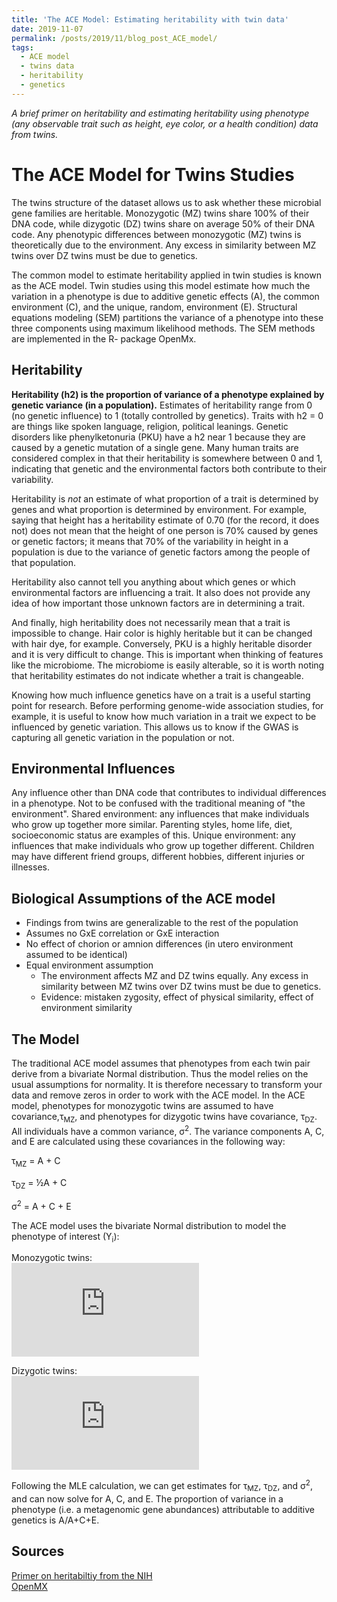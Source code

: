 ```yaml
---
title: 'The ACE Model: Estimating heritability with twin data'
date: 2019-11-07
permalink: /posts/2019/11/blog_post_ACE_model/
tags:
  - ACE model
  - twins data
  - heritability
  - genetics
---
```


*A brief primer on heritability and estimating heritability using phenotype (any observable trait such as height, eye color, or a health condition) data from twins.*


The ACE Model for Twins Studies
=================================
The twins structure of the dataset allows us to ask whether these microbial gene families are heritable. Monozygotic (MZ) twins share 100% of their DNA code, while dizygotic (DZ) twins share on average 50% of their DNA code. Any phenotypic differences between monozygotic (MZ) twins is theoretically due to the environment. Any excess in similarity between MZ twins over DZ twins must be due to genetics.

The common model to estimate heritability applied in twin studies is known as the ACE model. Twin studies using this model estimate how much the variation in a phenotype is due to additive genetic effects (A), the common environment (C), and the unique, random, environment (E). Structural equations modeling (SEM) partitions the variance of a phenotype into these three components using maximum likelihood methods. The SEM methods are implemented in the R- package OpenMx. 

Heritability
-------------
**Heritability (h2) is the proportion of variance of a phenotype explained by genetic variance (in a population).** Estimates of heritability range from 0 (no genetic influence) to 1 (totally controlled by genetics). Traits with h2 = 0 are things like spoken language, religion, political leanings. Genetic disorders like phenylketonuria (PKU) have a h2 near 1 because they are caused by a genetic mutation of a single gene. Many human traits are considered complex in that their heritability is somewhere between 0 and 1, indicating that genetic and the environmental factors both contribute to their variability. 

Heritability is *not* an estimate of what proportion of a trait is determined by genes and what proportion is determined by environment. For example, saying that height has a heritability estimate of 0.70 (for the record, it does not) does not mean that the height of one person is 70% caused by genes or genetic factors; it means that 70% of the variability in height in a population is due to the variance of genetic factors among the people of that population. 

Heritability also cannot tell you anything about which genes or which environmental factors are influencing a trait. It also does not provide any idea of how important those unknown factors are in determining a trait. 

And finally, high heritability does not necessarily mean that a trait is impossible to change. Hair color is highly heritable but it can be changed with hair dye, for example. Conversely, PKU is a highly heritable disorder and it is very difficult to change. This is important when thinking of features like the microbiome. The microbiome is easily alterable, so it is worth noting that heritability estimates do not indicate whether a trait is changeable.

Knowing how much influence genetics have on a trait is a useful starting point for research. Before performing genome-wide association studies, for example, it is useful to know how much variation in a trait we expect to be influenced by genetic variation. This allows us to know if the GWAS is capturing all genetic variation in the population or not.

Environmental Influences
-------------------------
Any influence other than DNA code that contributes to individual differences in a phenotype. Not to be confused with the traditional meaning of "the environment". 
Shared environment: any influences that make individuals who grow up together more similar. Parenting styles, home life, diet, socioeconomic status are examples of this.
Unique environment: any influences that make individuals who grow up together different. Children may have different friend groups, different hobbies, different injuries or illnesses. 

Biological Assumptions of the ACE model
-------------------------------------------
  * Findings from twins are generalizable to the rest of the population 
  * Assumes no GxE correlation or GxE interaction
  * No effect of chorion or amnion differences (in utero environment assumed to be identical)
  * Equal environment assumption
    * The environment affects MZ and DZ twins equally. Any excess in similarity between MZ twins over DZ twins must be due to genetics.
    * Evidence: mistaken zygosity, effect of physical similarity, effect of environment similarity

The Model
----------
The traditional ACE model assumes that phenotypes from each twin pair derive from a bivariate Normal distribution. Thus the model relies on the usual assumptions for normality. It is therefore necessary to transform your data and remove zeros in order to work with the ACE model. In the ACE model, phenotypes for monozygotic twins are assumed to have covariance,τ<sub>MZ</sub>, and phenotypes for dizygotic twins have covariance, τ<sub>DZ</sub>. All individuals have a common variance, σ<sup>2</sup>. The variance components A, C, and E are calculated using these covariances in the following way:

   τ<sub>MZ</sub> = A + C <br/>  
   
   τ<sub>DZ</sub> = ½A + C <br/>  
   
   σ<sup>2</sup> = A + C + E  

The ACE model uses the bivariate Normal distribution to model the phenotype of interest (Y<sub>i</sub>):

Monozygotic twins:<br/> 
![equation](https://latex.codecogs.com/gif.latex?%24%24%5Cbegin%7Balign*%7D%20%5Cbegin%7Bpmatrix%7D%20Y_%7B1%7D%5C%5C%20Y_%7B2%7D%20%5Cend%7Bpmatrix%7D%20%26%5Csim%20N%20%5Cbegin%7Bbmatrix%7D%20%5Cbegin%7Bpmatrix%7D%20%5Cmu_0%5C%5C%20%5Cmu_0%20%5Cend%7Bpmatrix%7D%5C%21%5C%21%2C%26%20%5Cbegin%7Bpmatrix%7D%20%5Csigma%5E2%20%26%20%5Ctau_%7BMZ%7D%5E2%5C%5C%20%5Ctau_%7BMZ%7D%5E2%20%26%20%5Csigma%5E2%20%5Cend%7Bpmatrix%7D%20%5Cend%7Bbmatrix%7D%5C%5C%20%5Cend%7Balign*%7D%24%24)

Dizygotic twins:<br/>
![equation](https://latex.codecogs.com/gif.latex?%24%24%5Cbegin%7Balign*%7D%20%5Cbegin%7Bpmatrix%7D%20Y_%7B3%7D%5C%5C%20Y_%7B4%7D%20%5Cend%7Bpmatrix%7D%20%26%5Csim%20N%20%5Cbegin%7Bbmatrix%7D%20%5Cbegin%7Bpmatrix%7D%20%5Cmu_0%5C%5C%20%5Cmu_0%20%5Cend%7Bpmatrix%7D%5C%21%5C%21%2C%26%20%5Cbegin%7Bpmatrix%7D%20%5Csigma%5E2%20%26%20%5Ctau_%7BDZ%7D%5E2%5C%5C%20%5Ctau_%7BDZ%7D%5E2%20%26%20%5Csigma%5E2%20%5Cend%7Bpmatrix%7D%20%5Cend%7Bbmatrix%7D%5C%5C%20%5Cend%7Balign*%7D%24%24)

Following the MLE calculation, we can get estimates for τ<sub>MZ</sub>, τ<sub>DZ</sub>, and σ<sup>2</sup>,  and can now solve for A, C, and E. The proportion of variance in a phenotype (i.e. a metagenomic gene abundances) attributable to additive genetics is A/A+C+E. 


Sources
--------
[Primer on heritabiltiy from the NIH](https://ghr.nlm.nih.gov/primer/inheritance/heritability) <br/>
[OpenMX](https://openmx.ssri.psu.edu)


